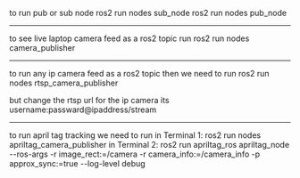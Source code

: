 to run pub or sub node 
ros2 run nodes sub_node
ros2 run nodes pub_node
_________________________________________________________________

to see live laptop camera feed as a ros2 topic  run
ros2 run nodes camera_publisher
_________________________________________________________________

to run any ip camera feed as a ros2 topic then we need to run 
ros2 run nodes rtsp_camera_publisher

but change the rtsp url for the ip camera its 
username:passward@ipaddress/stream
_________________________________________________________________

to run april tag tracking we need to run 
in Terminal 1: ros2 run nodes apriltag_camera_publisher
in Terminal 2: ros2 run apriltag_ros apriltag_node --ros-args -r image_rect:=/camera -r camera_info:=/camera_info -p approx_sync:=true --log-level debug
